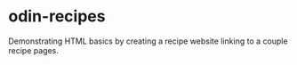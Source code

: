 # odin-recipes

Demonstrating HTML basics by creating a recipe website linking to a couple recipe pages.